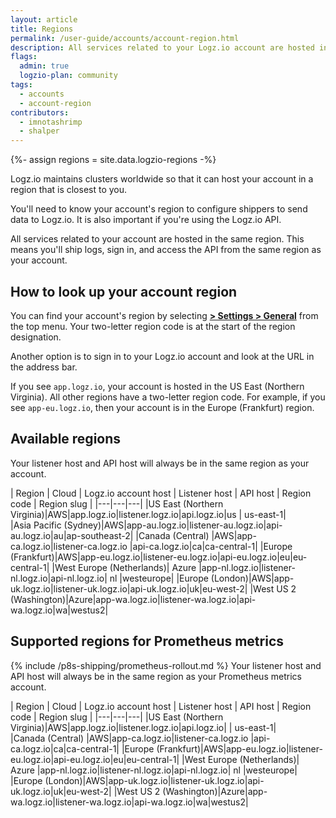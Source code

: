 ```yaml
---
layout: article
title: Regions
permalink: /user-guide/accounts/account-region.html
description: All services related to your Logz.io account are hosted in the same region. This means you'll ship logs, sign in, and access the API from the same region the account lives in.
flags:
  admin: true
  logzio-plan: community
tags:
  - accounts
  - account-region
contributors:
  - imnotashrimp
  - shalper
---
```


{%- assign regions = site.data.logzio-regions -%}

Logz.io maintains clusters worldwide so that it can host your account in a region that is closest to you.

You'll need to know your account's region to configure shippers to send data to Logz.io. It is also important if you're using the Logz.io API.

All services related to your account are hosted in the same region. This means you'll ship logs, sign in, and access the API from the same region as your account.


## How to look up your account region

You can find your account's region by selecting [**<i class="li li-gear"></i> > Settings > General**](https://app.logz.io/#/dashboard/settings/general) from the top menu. Your two-letter region code is at the start of the region designation. 

Another option is to sign in to your Logz.io account and look at the URL in the address bar.

If you see `app.logz.io`, your account is hosted in the US East (Northern Virginia).
All other regions have a two-letter region code.
For example, if you see `app-eu.logz.io`, then your account is in the Europe (Frankfurt) region.


## Available regions

Your listener host and API host will always be in the same region as your account.

| Region | Cloud | Logz.io account host | Listener host | API host | Region code | Region slug |
|---|---|---|
|US East (Northern Virginia)|AWS|app.logz.io|listener.logz.io|api.logz.io|us | us-east-1|	 
|Asia Pacific (Sydney)|AWS|app-au.logz.io|listener-au.logz.io|api-au.logz.io|au|ap-southeast-2|
|Canada (Central)	|AWS|app-ca.logz.io|listener-ca.logz.io	|api-ca.logz.io|ca|ca-central-1|
|Europe (Frankfurt)|AWS|app-eu.logz.io|listener-eu.logz.io|api-eu.logz.io|eu|eu-central-1|
|West Europe (Netherlands)|	Azure	|app-nl.logz.io|listener-nl.logz.io|api-nl.logz.io| nl |westeurope|
|Europe (London)|AWS|app-uk.logz.io|listener-uk.logz.io|api-uk.logz.io|uk|eu-west-2|
|West US 2 (Washington)|Azure|app-wa.logz.io|listener-wa.logz.io|api-wa.logz.io|wa|westus2|

## Supported regions for Prometheus metrics


{% include /p8s-shipping/prometheus-rollout.md %}
Your listener host and API host will always be in the same region as your Prometheus metrics account.

| Region | Cloud | Logz.io account host | Listener host | API host | Region code | Region slug |
|---|---|---|
|US East (Northern Virginia)|AWS|app.logz.io|listener.logz.io|api.logz.io| | us-east-1|	 
|Canada (Central)	|AWS|app-ca.logz.io|listener-ca.logz.io	|api-ca.logz.io|ca|ca-central-1|
|Europe (Frankfurt)|AWS|app-eu.logz.io|listener-eu.logz.io|api-eu.logz.io|eu|eu-central-1|
|West Europe (Netherlands)|	Azure	|app-nl.logz.io|listener-nl.logz.io|api-nl.logz.io| nl |westeurope|
|Europe (London)|AWS|app-uk.logz.io|listener-uk.logz.io|api-uk.logz.io|uk|eu-west-2|
|West US 2 (Washington)|Azure|app-wa.logz.io|listener-wa.logz.io|api-wa.logz.io|wa|westus2|




